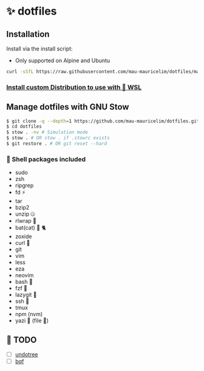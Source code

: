 # ✨ dotfiles

## Installation
Install via the install script:
- Only supported on Alpine and Ubuntu
```sh
curl -sSfL https://raw.githubusercontent.com/mau-mauricelim/dotfiles/main/install.sh | bash
```

### [Install custom Distribution to use with 🐧 WSL](docs%2Fwsl.md)

## Manage dotfiles with GNU Stow
```bash
$ git clone -q --depth=1 https://github.com/mau-mauricelim/dotfiles.git
$ cd dotfiles
$ stow . -nv # Simulation mode
$ stow . # OR stow . if .stowrc exists
$ git restore . # OR git reset --hard
```

### 🐚 Shell packages included
- sudo
- zsh
- ripgrep
- fd ⚡
- tar
- bzip2
- unzip 🤐
- rlwrap 🌯
- bat(cat) 🦇 🐈
- zoxide
- curl 🥌
- git
- vim
- less
- eza
- neovim
- bash 👊
- fzf 🌸
- lazygit 🦥
- ssh 🐚
- tmux
- npm (nvm)
- yazi 🦆 (file 📁)

## 📝 TODO
- [ ] [undotree](https://github.com/mbbill/undotree)
- [ ] [bqf](https://github.com/kevinhwang91/nvim-bqf)
